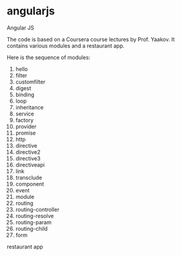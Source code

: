 # angularjs
Angular JS

The code is based on a Coursera course lectures by Prof. Yaakov.
It contains various modules and a restaurant app.

Here is the sequence of modules:
1. hello
2. filter
3. customfilter
4. digest
5. binding
6. loop
7. inheritance
8. service
9. factory
10. provider
11. promise
12. http
13. directive
14. directive2
15. directive3
16. directiveapi
17. link
18. transclude
19. component
20. event
21. module
22. routing
23. routing-controller
24. routing-resolve
25. routing-param
26. routing-child
27. form

restaurant app
